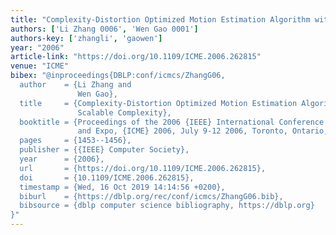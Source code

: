 ```yaml
---
title: "Complexity-Distortion Optimized Motion Estimation Algorithm with Fine-Granular Scalable Complexity"
authors: ['Li Zhang 0006', 'Wen Gao 0001']
authors-key: ['zhangli', 'gaowen']
year: "2006"
article-link: "https://doi.org/10.1109/ICME.2006.262815"
venue: "ICME"
bibex: "@inproceedings{DBLP:conf/icmcs/ZhangG06,
  author    = {Li Zhang and
               Wen Gao},
  title     = {Complexity-Distortion Optimized Motion Estimation Algorithm with Fine-Granular
               Scalable Complexity},
  booktitle = {Proceedings of the 2006 {IEEE} International Conference on Multimedia
               and Expo, {ICME} 2006, July 9-12 2006, Toronto, Ontario, Canada},
  pages     = {1453--1456},
  publisher = {{IEEE} Computer Society},
  year      = {2006},
  url       = {https://doi.org/10.1109/ICME.2006.262815},
  doi       = {10.1109/ICME.2006.262815},
  timestamp = {Wed, 16 Oct 2019 14:14:56 +0200},
  biburl    = {https://dblp.org/rec/conf/icmcs/ZhangG06.bib},
  bibsource = {dblp computer science bibliography, https://dblp.org}
}"
---
```

